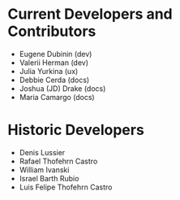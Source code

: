 # Current Developers and Contributors
  - Eugene Dubinin (dev)
  - Valerii Herman (dev)
  - Julia Yurkina (ux)
  - Debbie Cerda (docs)
  - Joshua (JD) Drake (docs)
  - Maria Camargo (docs)

# Historic Developers
  - Denis Lussier
  - Rafael Thofehrn Castro
  - William Ivanski
  - Israel Barth Rubio
  - Luis Felipe Thofehrn Castro

